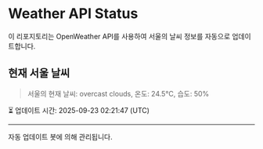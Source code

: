 
# Weather API Status

이 리포지토리는 OpenWeather API를 사용하여 서울의 날씨 정보를 자동으로 업데이트합니다.

## 현재 서울 날씨
> 서울의 현재 날씨: overcast clouds, 온도: 24.5°C, 습도: 50%

⏳ 업데이트 시간: 2025-09-23 02:21:47 (UTC)

---
자동 업데이트 봇에 의해 관리됩니다.
